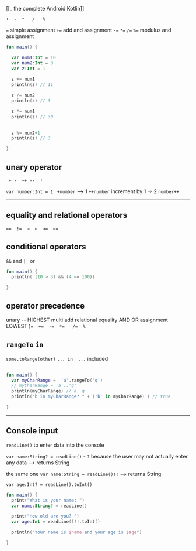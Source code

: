 [[_ the complete Android Kotlin]]

`+  -  *   /   %`

` = ` simple assignment
`+=` add and assignment
`-=`
`*=`
`/=`
`%=` modulus and assignment

```kotlin
fun main() {

  var num1:Int = 10
  var num2:Int = 3
  var z:Int = 1
  
  z += num1
  println(z) // 11

  z /= num2
  println(z) // 3

  z *= num1
  println(z) // 30

 
  z %= num2+1
  println(z) // 3

}
```

## unary operator
` + -  ++ --  !`

`var number:Int = 1 `
`+number` --> 1
`++number` increment by 1  -> 2
`number++`


---
## equality and relational operators

` ==  !=  >  <  >=  <= `


## conditional operators

`&&` and
`||` or

```kotlin
fun main() {
  println( (10 > 3) && (4 <= 100))

}
```


## operator precedence

unary -- HIGHEST
multi
add
relational
equality
AND
OR
assignment LOWEST )` =  +=  -=  *=   /=  % `


## `rangeTo`  `in`

`some.toRange(other)`
`... in  ...`  included

```kotlin
  
fun main() {
  var myCharRange =  'a'.rangeTo('q')
  // myCharRange = 'a'..'q'
  println(myCharRange) // a..q
  println("b in myCharRange? " + ('b' in myCharRange) ) // true

}

```


---
## Console input

`readLine()` to enter data into the console

`var name:String? = readLine()`  - `?` because the user may not actually enter any data --> returns String

the same one
`var name:String = readLine()!!` --> returns String

`var age:Int? = readLine().toInt()`

```kotlin
fun main() {
  print("What is your name: ")
  var name:String? = readLine()

  print("How old are you? ")
  var age:Int = readLine()!!.toInt()

  println("Your name is $name and your age is $age")

}
```






